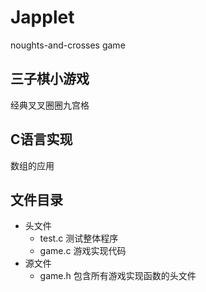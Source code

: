 # Japplet
noughts-and-crosses game

## 三子棋小游戏
经典叉叉圈圈九宫格

## C语言实现
数组的应用

## 文件目录
- 头文件
  - test.c 测试整体程序
  - game.c 游戏实现代码
- 源文件
  - game.h 包含所有游戏实现函数的头文件
